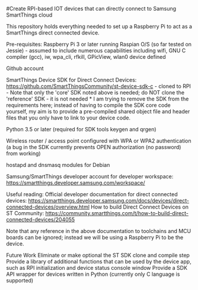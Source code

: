 #Create RPI-based IOT devices that can directly connect to Samsung SmartThings cloud

This repository holds everything needed to set up a Raspberry Pi to act as a SmartThings direct connected device.

Pre-requisites:
	Raspberry Pi 3 or later running Raspian O/S (so far tested on Jessie)
  	- assumed to include numerous capabilities including wifi, GNU C compiler (gcc), iw, wpa_cli, rfkill, GPicView, wlan0 device defined
  
  Github account
  
  SmartThings Device SDK for Direct Connect Devices: https://github.com/SmartThingsCommunity/st-device-sdk-c
    - cloned to RPI
    - Note that only the 'core' SDK noted above is needed; do NOT clone the 'reference' SDK - it is not needed
    * I am trying to remove the SDK from the requirements here; instead of having to compile the SDK core code yourself, my aim is to provide a pre-compiled shared object file and header files that you only have to link to your device code.
    
    
  Python 3.5 or later (required for SDK tools keygen and qrgen)
  
  Wireless router / access point configured with WPA or WPA2 authentication (a bug in the SDK currently prevents OPEN authorization (no password) from working)

  hostapd and dnsmasq modules for Debian

  Samsung/SmartThings developer account for developer workspace: https://smartthings.developer.samsung.com/workspace/
  
  
Useful reading:
  Official developer documentation for direct connected devices:  https://smartthings.developer.samsung.com/docs/devices/direct-connected-devices/overview.html
  How to build Direct Connect Devices on ST Community:  https://community.smartthings.com/t/how-to-build-direct-connected-devices/204055
  
  Note that any reference in the above documentation to toolchains and MCU boards can be ignored; instead we will be using a Raspberry Pi to be the device.
  

Future Work
  Eliminate or make optional the ST SDK clone and compile step
  Provide a library of additional functions that can be used by the device app, such as RPI initialization and device status console window
  Provide a SDK API wrapper for devices written in Python (currently only C language is supported)
  
